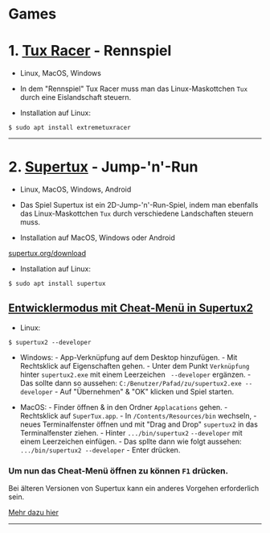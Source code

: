 # Games

# 1. [Tux Racer](https://tuxracer.sourceforge.net/) - Rennspiel 


- Linux, MacOS, Windows


- In dem "Rennspiel" Tux Racer muss man das Linux-Maskottchen `Tux` durch eine Eislandschaft steuern.


- Installation auf Linux:
```
$ sudo apt install extremetuxracer
```

-----------------------------------------------------------------------------------------------------------------------------------------------

# 2. [Supertux](https://www.supertux.org/) - Jump-'n'-Run


- Linux, MacOS, Windows, Android


- Das Spiel Supertux ist ein 2D-Jump-'n'-Run-Spiel, indem man ebenfalls das Linux-Maskottchen `Tux` durch verschiedene Landschaften steuern muss.


- Installation auf MacOS, Windows oder Android

[supertux.org/download](https://www.supertux.org/download)


- Installation auf Linux:
```
$ sudo apt install supertux
```


## [Entwicklermodus mit Cheat-Menü in Supertux2](https://github.com/SuperTux/supertux/wiki/Developer-Mode)

- Linux:
```
$ supertux2 --developer
```


- Windows:
        - App-Verknüpfung auf dem Desktop hinzufügen.
        - Mit Rechtsklick auf Eigenschaften gehen.
        - Unter dem Punkt `Verknüpfung` hinter `supertux2.exe` mit einem Leerzeichen ` --developer` ergänzen.
        - Das sollte dann so aussehen: `C:/Benutzer/Pafad/zu/supertux2.exe --developer`
        - Auf "Übernehmen" & "OK" klicken und Spiel starten.


- MacOS:
        - Finder öffnen & in den Ordner `Applacations` gehen.
        - Rechtsklick auf `SuperTux.app`.
        - In `/Contents/Resources/bin` wechseln,
        - neues Terminalfenster öffnen und mit "Drag and Drop" `supertux2` in das Terminalfenster ziehen.
        - Hinter `.../bin/supertux2` `--developer` mit einem Leerzeichen einfügen.
        - Das spllte dann wie folgt aussehen: `.../bin/supertux2 --developer`
        - Enter drücken.



### Um nun das Cheat-Menü öffnen zu können `F1` drücken.



Bei älteren Versionen von Supertux kann ein anderes Vorgehen erforderlich sein.

[Mehr dazu hier](https://github.com/SuperTux/supertux/wiki/Developer-Mode)

-----------------------------------------------------------------------------------------------------------------------------------------------

